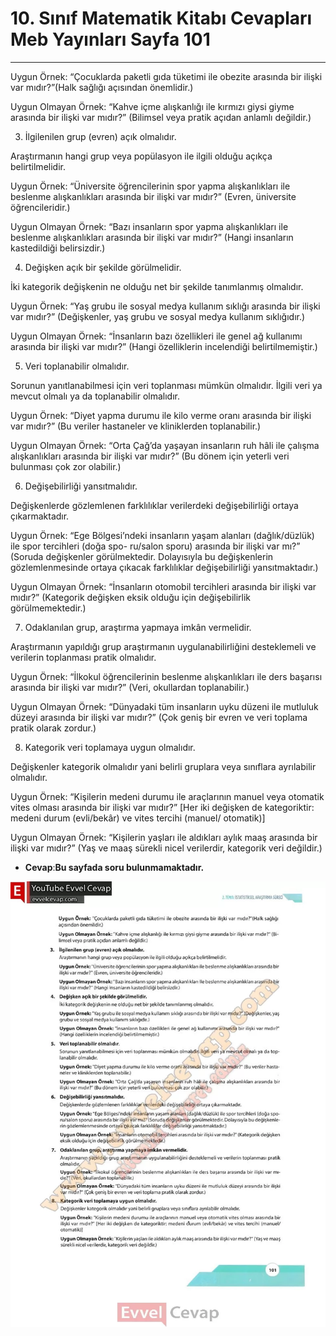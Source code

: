 # 10. Sınıf Matematik Kitabı Cevapları Meb Yayınları Sayfa 101

---

Uygun Örnek: “Çocuklarda paketli gıda tüketimi ile obezite arasında bir ilişki var mıdır?”(Halk sağlığı açısından önemlidir.)

 Uygun Olmayan Örnek: “Kahve içme alışkanlığı ile kırmızı giysi giyme arasında bir ilişki var mıdır?” (Bilimsel veya pratik açıdan anlamlı değildir.)

 3. İlgilenilen grup (evren) açık olmalıdır.

 Araştırmanın hangi grup veya popülasyon ile ilgili olduğu açıkça belirtilmelidir.

 Uygun Örnek: “Üniversite öğrencilerinin spor yapma alışkanlıkları ile beslenme alışkanlıkları arasında bir ilişki var mıdır?” (Evren, üniversite öğrencileridir.)

 Uygun Olmayan Örnek: “Bazı insanların spor yapma alışkanlıkları ile beslenme alışkanlıkları arasında bir ilişki var mıdır?” (Hangi insanların kastedildiği belirsizdir.)

 4. Değişken açık bir şekilde görülmelidir.

 İki kategorik değişkenin ne olduğu net bir şekilde tanımlanmış olmalıdır.

 Uygun Örnek: “Yaş grubu ile sosyal medya kullanım sıklığı arasında bir ilişki var mıdır?” (Değişkenler, yaş grubu ve sosyal medya kullanım sıklığıdır.)

 Uygun Olmayan Örnek: “İnsanların bazı özellikleri ile genel ağ kullanımı arasında bir ilişki var mıdır?” (Hangi özelliklerin incelendiği belirtilmemiştir.)

 5. Veri toplanabilir olmalıdır.

 Sorunun yanıtlanabilmesi için veri toplanması mümkün olmalıdır. İlgili veri ya mevcut olmalı ya da toplanabilir olmalıdır.

 Uygun Örnek: “Diyet yapma durumu ile kilo verme oranı arasında bir ilişki var mıdır?” (Bu veriler hastaneler ve kliniklerden toplanabilir.)

 Uygun Olmayan Örnek: “Orta Çağ’da yaşayan insanların ruh hâli ile çalışma alışkanlıkları arasında bir ilişki var mıdır?” (Bu dönem için yeterli veri bulunması çok zor olabilir.)

 6. Değişebilirliği yansıtmalıdır.

 Değişkenlerde gözlemlenen farklılıklar verilerdeki değişebilirliği ortaya çıkarmaktadır.

 Uygun Örnek: “Ege Bölgesi’ndeki insanların yaşam alanları (dağlık/düzlük) ile spor tercihleri (doğa spo- ru/salon sporu) arasında bir ilişki var mı?” (Soruda değişkenler görülmektedir. Dolayısıyla bu değişkenlerin gözlemlenmesinde ortaya çıkacak farklılıklar değişebilirliği yansıtmaktadır.)

 Uygun Olmayan Örnek: “İnsanların otomobil tercihleri arasında bir ilişki var mıdır?” (Kategorik değişken eksik olduğu için değişebilirlik görülmemektedir.)

 7. Odaklanılan grup, araştırma yapmaya imkân vermelidir.

 Araştırmanın yapıldığı grup araştırmanın uygulanabilirliğini desteklemeli ve verilerin toplanması pratik olmalıdır.

 Uygun Örnek: “İlkokul öğrencilerinin beslenme alışkanlıkları ile ders başarısı arasında bir ilişki var mıdır?” (Veri, okullardan toplanabilir.)

 Uygun Olmayan Örnek: “Dünyadaki tüm insanların uyku düzeni ile mutluluk düzeyi arasında bir ilişki var mıdır?” (Çok geniş bir evren ve veri toplama pratik olarak zordur.)

 8. Kategorik veri toplamaya uygun olmalıdır.

 Değişkenler kategorik olmalıdır yani belirli gruplara veya sınıflara ayrılabilir olmalıdır.

 Uygun Örnek: “Kişilerin medeni durumu ile araçlarının manuel veya otomatik vites olması arasında bir ilişki var mıdır?” [Her iki değişken de kategoriktir: medeni durum (evli/bekâr) ve vites tercihi (manuel/ otomatik)]

 Uygun Olmayan Örnek: “Kişilerin yaşları ile aldıkları aylık maaş arasında bir ilişki var mıdır?” (Yaş ve maaş sürekli nicel verilerdir, kategorik veri değildir.)

-   **Cevap**:**Bu sayfada soru bulunmamaktadır.**

![Image 1](./image_1.webp)